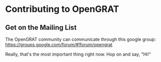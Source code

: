 # Contributing to OpenGRAT

## Get on the Mailing List
The OpenGRAT community can communicate through this google group:
https://groups.google.com/forum/#!forum/opengrat

Really, that's the most important thing right now.  Hop on and say, "Hi!"
